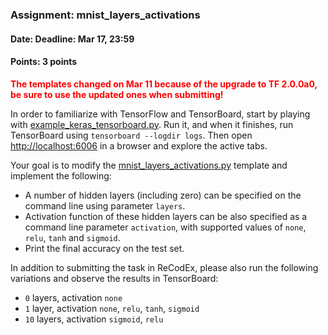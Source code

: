 ### Assignment: mnist_layers_activations
#### Date: Deadline: Mar 17, 23:59
#### Points: 3 points

**<span style="color: red">The templates changed on Mar 11 because of the upgrade to TF 2.0.0a0,
be sure to use the updated ones when submitting!</span>**

In order to familiarize with TensorFlow and TensorBoard, start by playing with
[example_keras_tensorboard.py](https://github.com/ufal/npfl114/tree/master/labs/01/example_keras_tensorboard.py).
Run it, and when it finishes, run TensorBoard using `tensorboard --logdir logs`.
Then open <http://localhost:6006> in a browser and explore the active tabs.

Your goal is to modify the
[mnist_layers_activations.py](https://github.com/ufal/npfl114/tree/master/labs/01/mnist_layers_activations.py)
template and implement the following:
- A number of hidden layers (including zero) can be specified on the command line
  using parameter `layers`.
- Activation function of these hidden layers can be also specified as a command
  line parameter `activation`, with supported values of `none`, `relu`, `tanh`
  and `sigmoid`.
- Print the final accuracy on the test set.

In addition to submitting the task in ReCodEx, please also run the following
variations and observe the results in TensorBoard:
- `0` layers, activation `none`
- `1` layer, activation `none`, `relu`, `tanh`, `sigmoid`
- `10` layers, activation `sigmoid`, `relu`
